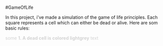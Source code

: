 #GameOfLife

In this project, i've made a simulation of the game of life principles.
Each square represents a cell which can either be dead or alive. 
Here are som basic rules:

<span style="color:lightgrey">some **1. A dead cell is colored lightgrey** text</span> 
